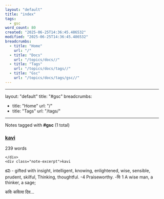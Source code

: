 ```yaml
---
layout: "default"
title: "index"
tags:
  - gsc
word_count: 80
created: "2025-06-25T14:36:45.486532"
modified: "2025-06-25T14:36:45.486532"
breadcrumbs:
  - title: "Home"
    url: "/"
  - title: "Docs"
    url: "/topics/docs//"
  - title: "Tags"
    url: "/topics/docs/tags//"
  - title: "Gsc"
    url: "/topics/docs/tags/gsc//"
---
```

---
layout: "default"
title: "#gsc"
breadcrumbs:
  - title: "Home"
    url: "/"
  - title: "Tags"
    url: "/tags/"
---
Notes tagged with **#gsc** (1 total)

<div class="note-grid">

<div class="note-card">
    <h3><a href="sanskrit-lit/kavi/">kavi</a></h3>
    <div class="note-meta">
        239 words
        
    </div>
    <div class="note-excerpt">kavi

కవి - gifted with insight, intelligent, knowing, enlightened, wise, sensible, prudent, skilful, Thinking, thoughtful. -4 Praiseworthy. -विः 1 A wise man, a thinker, a sage;



कविः कवित्वा दिव...</div>
</div>
</div>